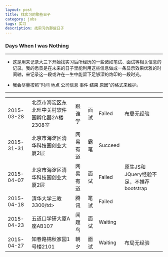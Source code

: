 ```yaml
---
layout: post
title: 找实习的那些日子
category: jobs
tags: 实习
description: 找实习的那些日子
---
```


### Days When I was Nothing 

---

- 这是用来记录大三下开始找实习后所经历的一些诸如笔试、面试等相关信息的记录。我的愿景是在未来的日子里能利用这些信息做成一条显示效果优雅的时间轴，来记录这一段或许在一生中能留下足够深的烙印的一段时光。

- 我会尽量按照“时间 地点 公司信息 事件 结果 原因”的格式来维护。 
 
---


<table>
<tr>
	<td>2015-03-28</td><td>北京市海淀区东北旺中关村软件园孵化器2A楼2308室</td><td>跟谁学</td><td>面试</td><td>Failed</td><td>布局无经验</td>
</tr>
<tr>
	<td>2015-31-31</td><td>北京市海淀区清华科技园创业大厦2层</td><td>网易有道</td><td>霸笔</td><td>Succeed</td><td></td>
</tr>
<tr>
	<td>2015-04-07</td><td>北京市海淀区清华科技园创业大厦2层</td><td>网易有道</td><td>面试</td><td>Failed</td><td>原生JS和JQuery经验不足，不推荐bootstrap</td>
</tr>
<tr>
	<td>2015-04-18</td><td>清华大学三教3300/td><td>腾讯</td><td>笔试</td><td>Failed</td><td></td>
</tr>
<tr>
	<td>2015-04-23</td><td>五道口学研大厦A座AB107</td><td>闻题鸟</td><td>面试</td><td>Waiting</td><td></td>
</tr>
<tr>
	<td>2015-04-27</td><td>知春路锦秋家园1号楼2101</td><td>朝夕</td><td>面试</td><td>Waiting</td><td>布局无经验</td>
</tr>
</table>